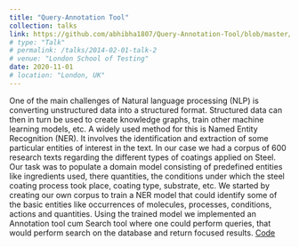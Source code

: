 ```yaml
---
title: "Query-Annotation Tool"
collection: talks
link: https://github.com/abhibha1807/Query-Annotation-Tool/blob/master/report.pdf
# type: "Talk"
# permalink: /talks/2014-02-01-talk-2
# venue: "London School of Testing"
date: 2020-11-01
# location: "London, UK"
---
```

One of the main challenges of Natural language processing (NLP) is converting unstructured data into a structured format. Structured data can then in turn be used to create knowledge graphs, train other machine learning models, etc. A widely used method for this is Named Entity Recognition (NER). It involves the identification and extraction of some particular entities of interest in the text. In our case we had a corpus of 600 research texts regarding the different types of coatings applied on Steel. Our task was to populate a domain model consisting of predefined entities like ingredients used, there quantities, the conditions under which the steel coating process took place, coating type, substrate, etc. We started by creating our own corpus to train a NER model that could identify some of the basic entities like occurrences of molecules, processes, conditions, actions and quantities. Using the trained model we implemented an Annotation tool cum Search tool where one could perform queries, that would perform search on the database and return focused results. [Code](https://github.com/abhibha1807/Query-Annotation-Tool)

